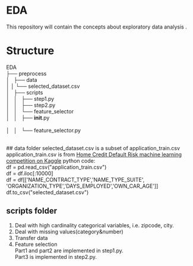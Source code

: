 # EDA
This repository will contain the concepts about exploratory data analysis .

# Structure
EDA<br/>
├── preprocess<br/>
│   ├── data<br/>
│   │    └── selected_dataset.csv<br/>
│   ├── scripts<br/>
│   │   ├── step1.py<br/>
│   │   ├── step2.py<br/>
│   │   └── feature_selector<br/>
│   │         ├── __init__.py<br/>      
│   │         └── feature_selector.py<br/>

<br/>
## data folder
selected_dataset.csv is a subset of application_train.csv<br/>
application_train.csv is from <a href="https://www.kaggle.com/c/home-credit-default-risk/data">
Home Credit Default Risk machine learning competition on Kaggle</a>
python code:<br/>
df = pd.read_csv("application_train.csv")<br/>
df = df.iloc[:10000]<br/>
df = df[['NAME_CONTRACT_TYPE','NAME_TYPE_SUITE', 'ORGANIZATION_TYPE','DAYS_EMPLOYED','OWN_CAR_AGE']]<br/>
df.to_csv("selected_dataset.csv")<br/>

## scripts folder
1. Deal with high cardinality categorical variables, i.e. zipcode, city.
2. Deal with missing values(category&number)
3. Transfer data
4. Feature selection<br/>
Part1 and part2 are implemented in step1.py.<br/>
Part3 is implemented in step2.py.<br/>
